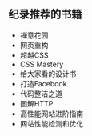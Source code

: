 ## 纪录推荐的书籍

* 禅意花园
* 网页重构
* 超越CSS
* CSS Mastery 
* 给大家看的设计书
* 打造Facebook
* 代码整洁之道
* 图解HTTP
* 高性能网站进阶指南
* 网站性能检测和优化